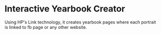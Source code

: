 # Interactive Yearbook Creator

Using HP's Link technology, it creates yearbook pages where each portrait is linked to fb page or any other website.
